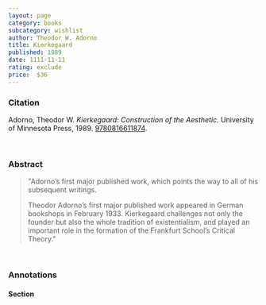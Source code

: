 ```yaml
---
layout: page
category: books
subcategory: wishlist
author: Theodor W. Adorno
title: Kierkegaard
published: 1989
date: 1111-11-11
rating: exclude
price:  $36
---
```


### Citation

Adorno, Theodor W. *Kierkegaard: Construction of the Aesthetic.* University of Minnesota Press, 1989. [9780816611874](https://www.upress.umn.edu/book-division/books/kierkegaard).

<br>

### Abstract

> "Adorno’s first major published work, which points the way to all of his subsequent writings.
>
> Theodor Adorno’s first major published work appeared in German bookshops in February 1933. Kierkegaard challenges not only the founder but also the whole tradition of existentialism, and played an important role in the formation of the Frankfurt School’s Critical Theory."

<br>

### Annotations

#### Section

<br>
